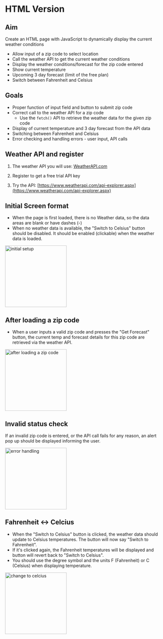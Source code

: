 # HTML Version

## Aim

Create an HTML page with JavaScript to dynamically display the current weather conditions
- Allow input of a zip code to select location
- Call the weather API to get the current weather conditions
- Display the weather conditions/forecast for the zip code entered
- Show current temperature
- Upcoming 3 day forecast (limit of the free plan)
- Switch between Fahrenheit and Celsius

## Goals

- Proper function of input field and button to submit zip code
- Correct call to the weather API for a zip code
    - Use the `fetch()` API to retrieve the weather data for the given zip code
- Display of current temperature and 3 day forecast from the API data
- Switching between Fahrenheit and Celsius
- Error checking and handling errors - user input, API calls

## Weather API and register

1. The weather API you will use: [WeatherAPI.com](http://weatherapi.com/)

2. Register to get a free trial API key

3. Try the API: [https://www.weatherapi.com/api-explorer.aspx](https://www.weatherapi.com/api-explorer.aspx)

## Initial Screen format

- When the page is first loaded, there is no Weather data, so the data areas are blank or have dashes (-)
- When no weather data is available, the "Switch to Celsius" button should be disabled. It should be enabled (clickable) when the weather data is loaded.

<img src="https://files.catbox.moe/lhc5fh.png" alt="initial setup" width="200"/>

## After loading a zip code

- When a user inputs a valid zip code and presses the "Get Forecast" button, the current temp and forecast details for this zip code are retrieved via the weather API.

<img src="https://files.catbox.moe/1m7qhe.png" alt="after loading a zip code" width="200"/>

## Invalid status check
If an invalid zip code is entered, or the API call fails for any reason, an alert pop up should be displayed informing the user.

<img src="https://files.catbox.moe/huoi1d.png" alt="error handling" width="200"/>

## Fahrenheit <-> Celcius

- When the "Switch to Celsius" button is clicked, the weather data should update to Celsius temperatures.  The button will now say "Switch to Fahrenheit".  
- If it's clicked again, the Fahrenheit temperatures will be displayed and button will revert back to "Switch to Celsius".
- You should use the degree symbol and the units F (Fahrenheit) or C (Celsius) when displaying temperature.

<img src="https://files.catbox.moe/t6bzdt.png" alt="change to celcius" width="200"/>
